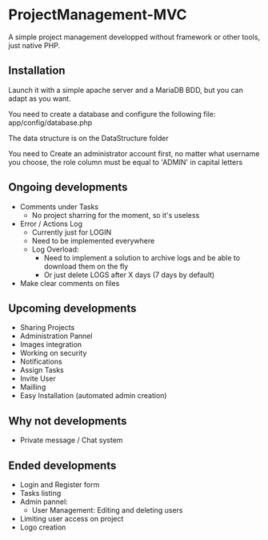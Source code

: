 # ProjectManagement-MVC
A simple project management developped without framework or other tools, just native PHP.


## Installation
Launch it with a simple apache server and a MariaDB BDD, but you can adapt as you want.

You need to create a database and configure the following file: app/config/database.php

The data structure is on the DataStructure folder

You need to Create an administrator account first, no matter what username you choose, the role column must be equal to 'ADMIN' in capital letters



## Ongoing developments
- Comments under Tasks
    - No project sharring for the moment, so it's useless
- Error / Actions Log
    - Currently just for LOGIN
    - Need to be implemented everywhere
    - Log Overload:
        - Need to implement a solution to archive logs and be able to download them on the fly
        - Or just delete LOGS after X days (7 days by default)
- Make clear comments on files

## Upcoming developments
- Sharing Projects
- Administration Pannel
- Images integration
- Working on security
- Notifications
- Assign Tasks
- Invite User
- Mailling
- Easy Installation (automated admin creation)


## Why not developments
- Private message / Chat  system


## Ended developments
- Login and Register form
- Tasks listing
- Admin pannel:
    - User Management: Editing and deleting users
- Limiting user access on project
- Logo creation 
  

